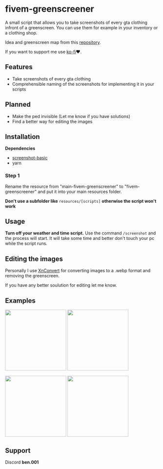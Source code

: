 # fivem-greenscreener
A small script that allows you to take screenshots of every gta clothing infront of a greenscreen.
You can use them for example in your inventory or a clothing shop.

Idea and greenscreen map from this [repository](https://github.com/Stuyk/altv-greenscreener).

If you want to support me use [ko-fi](https://ko-fi.com/bentix)❤️​.

## Features
- Take screenshots of every gta clothing
- Comprehensible naming of the screenshots for implementing it in your scripts

## Planned
- Make the ped invisible (Let me know if you have solutions)
- Find a better way for editing the images

## Installation
**Dependencies**
- [screenshot-basic](https://github.com/citizenfx/screenshot-basic)
- yarn

### Step 1
Rename the resource from "main-fivem-greenscreener" to "fivem-greenscreener" and put it into your main resources folder.

**Don't use a subfolder like** `resources/[scripts]` **otherwise the script won't work**

## Usage
**Turn off your weather and time script.**
Use the command `/screenshot` and the process will start.
It will take some time and better don't touch your pc while the script runs.

## Editing the images
Personally I use [XnConvert](https://www.xnview.com/en/xnconvert/) for converting images to a .webp format and removing the greenscreen.

If you have any better soulution for editing let me know.

## Examples
<img src="https://i.imgur.com/wSEe9r9.png" width="200"> <img src="https://i.imgur.com/WoNUAtP.png" width="200">

<img src="https://i.imgur.com/PZEK3KP.png" width="200"> <img src="https://i.imgur.com/GK5mHFx.png" width="200">

## Support
Discord **ben.001**
